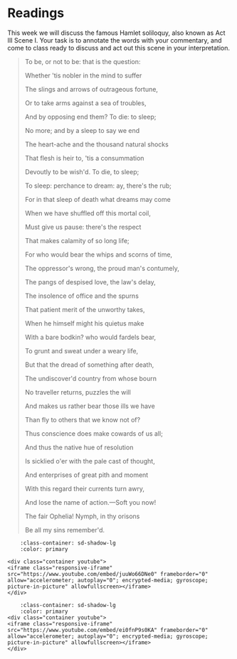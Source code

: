 # Readings

This week we will discuss the famous Hamlet soliloquy, also known as Act III Scene I.
Your task is to annotate the words with your commentary, and come to class ready to discuss and act out this scene in your interpretation.

> To be, or not to be: that is the question:
> 
> Whether 'tis nobler in the mind to suffer
> 
> The slings and arrows of outrageous fortune,
> 
> Or to take arms against a sea of troubles,
> 
> And by opposing end them? To die: to sleep;
> 
> No more; and by a sleep to say we end
> 
> The heart-ache and the thousand natural shocks
> 
> That flesh is heir to, 'tis a consummation
> 
> Devoutly to be wish'd. To die, to sleep;
> 
> To sleep: perchance to dream: ay, there's the rub;
> 
> For in that sleep of death what dreams may come
> 
> When we have shuffled off this mortal coil,
> 
> Must give us pause: there's the respect
> 
> That makes calamity of so long life;
> 
> For who would bear the whips and scorns of time,
> 
> The oppressor's wrong, the proud man's contumely,
> 
> The pangs of despised love, the law's delay,
> 
> The insolence of office and the spurns
> 
> That patient merit of the unworthy takes,
> 
> When he himself might his quietus make
> 
> With a bare bodkin? who would fardels bear,
> 
> To grunt and sweat under a weary life,
> 
> But that the dread of something after death,
> 
> The undiscover'd country from whose bourn
> 
> No traveller returns, puzzles the will
> 
> And makes us rather bear those ills we have
> 
> Than fly to others that we know not of?
> 
> Thus conscience does make cowards of us all;
> 
> And thus the native hue of resolution
> 
> Is sicklied o'er with the pale cast of thought,
> 
> And enterprises of great pith and moment
> 
> With this regard their currents turn awry,
> 
> And lose the name of action.—Soft you now!
> 
> The fair Ophelia! Nymph, in thy orisons
> 
> Be all my sins remember'd.
> 

```{dropdown} Benedict Cumberbatch as Hamlet
    :class-container: sd-shadow-lg
    :color: primary

<div class="container youtube">
<iframe class="responsive-iframe" src="https://www.youtube.com/embed/juuWo66DNe0" frameborder="0" allow="accelerometer; autoplay="0"; encrypted-media; gyroscope; picture-in-picture" allowfullscreen></iframe>
</div>
```

```{dropdown} Mel Gibson as Hamlet
    :class-container: sd-shadow-lg
    :color: primary
<div class="container youtube">
<iframe class="responsive-iframe" src="https://www.youtube.com/embed/ei0fnP9s0KA" frameborder="0" allow="accelerometer; autoplay="0"; encrypted-media; gyroscope; picture-in-picture" allowfullscreen></iframe>
</div>
```